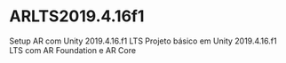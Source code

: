 # ARLTS2019.4.16f1
Setup AR com Unity 2019.4.16.f1 LTS
Projeto básico em Unity 2019.4.16.f1 LTS com AR Foundation e AR Core
